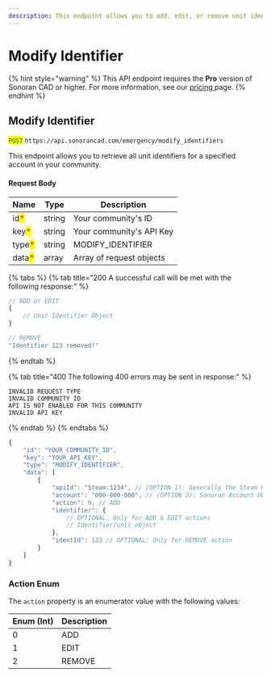 ```yaml
---
description: This endpoint allows you to add, edit, or remove unit identifiers.
---
```


# Modify Identifier



{% hint style="warning" %}
This API endpoint requires the **Pro** version of Sonoran CAD or higher. For more information, see our [pricing ](../../../../../pricing/faq/)page.
{% endhint %}

## Modify Identifier

<mark style="color:green;">`POST`</mark> `https://api.sonorancad.com/emergency/modify_identifiers`

This endpoint allows you to retrieve all unit identifiers for a specified account in your community.

#### Request Body

| Name                                   | Type   | Description              |
| -------------------------------------- | ------ | ------------------------ |
| id<mark style="color:red;">\*</mark>   | string | Your community's ID      |
| key<mark style="color:red;">\*</mark>  | string | Your community's API Key |
| type<mark style="color:red;">\*</mark> | string | MODIFY\_IDENTIFIER       |
| data<mark style="color:red;">\*</mark> | array  | Array of request objects |

{% tabs %}
{% tab title="200 A successful call will be met with the following response:" %}
```javascript
// ADD or EDIT
{
    // Unit Identifier Object
}

// REMOVE
"Identifier 123 removed!"
```
{% endtab %}

{% tab title="400 The following 400 errors may be sent in response:" %}
```http
INVALID REQUEST TYPE
INVALID COMMUNITY ID
API IS NOT ENABLED FOR THIS COMMUNITY
INVALID API KEY
```
{% endtab %}
{% endtabs %}

```javascript
{
    "id": "YOUR_COMMUNITY_ID",
    "key": "YOUR_API_KEY",
    "type": "MODIFY_IDENTIFIER",
    "data": [
        {
            "apiId": "Steam:1234", // (OPTION 1): Generally the Steam HEX
            "account": "000-000-000", // (OPTION 2): Sonoran Account UUID
            "action": 0, // ADD
            "identifier": {
                // OPTIONAL: Only for ADD & EDIT actions
                // Identifier/unit object
            },
            "identId": 123 // OPTIONAL: Only for REMOVE action
        }
    ]
}
```

### Action Enum

The `action` property is an enumerator value with the following values:

| Enum (Int) | Description |
| ---------- | ----------- |
| 0          | ADD         |
| 1          | EDIT        |
| 2          | REMOVE      |
